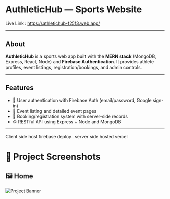 # AuthleticHub —  Sports Website

Live Link : https://athletichub-f25f3.web.app/

---

## About  
**AuthleticHub** is a sports web app built with the **MERN stack** (MongoDB, Express, React, Node) and **Firebase Authentication**. It provides athlete profiles, event listings, registration/bookings, and admin controls.

---

## Features
- 🔐 User authentication with Firebase Auth (email/password, Google sign-in)    
- 📅 Event listing and detailed event pages  
- 📝 Booking/registration system with server-side records  
- ⚙️ RESTful API using Express + Node and MongoDB  

---
Client side host firebase deploy . server side hosted vercel

# 📸 Project Screenshots

## 🖼 Home
![Project Banner](https://i.ibb.co.com/GvYyJ4mF/Screenshot-2025-08-12-193940.png)
